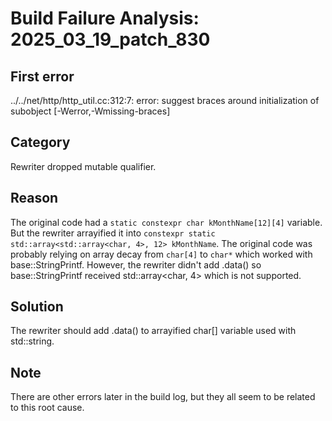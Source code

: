 # Build Failure Analysis: 2025_03_19_patch_830

## First error

../../net/http/http_util.cc:312:7: error: suggest braces around initialization of subobject [-Werror,-Wmissing-braces]

## Category
Rewriter dropped mutable qualifier.

## Reason
The original code had a `static constexpr char kMonthName[12][4]` variable. But the rewriter arrayified it into `constexpr static std::array<std::array<char, 4>, 12> kMonthName`. The original code was probably relying on array decay from `char[4]` to `char*` which worked with base::StringPrintf. However, the rewriter didn't add .data() so base::StringPrintf received std::array<char, 4> which is not supported.

## Solution
The rewriter should add .data() to arrayified char[] variable used with std::string.

## Note
There are other errors later in the build log, but they all seem to be related to this root cause.